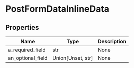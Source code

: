 # PostFormDataInlineData


## Properties
Name | Type | Description
------------ | ------------- | -------------
a_required_field | str | None
an_optional_field | Union[Unset, str] | None

